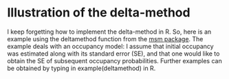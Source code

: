 Illustration of the delta-method
================================

I keep forgetting how to implement the delta-method in R. So, here is an example using the deltamethod function from the [msm package](https://cran.r-project.org/web/packages/msm/index.html). The example deals with an occupancy model: I assume that initial occupancy was estimated along with its standard error (SE), and that one would like to obtain the SE of subsequent occupancy probabilities. Further examples can be obtained by typing in example(deltamethod) in R.

